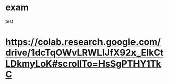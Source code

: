 # exam
test

# https://colab.research.google.com/drive/1dcTqOWvLRWLIJfX92x_EIkCtLDkmyLoK#scrollTo=HsSgPTHY1TkC
